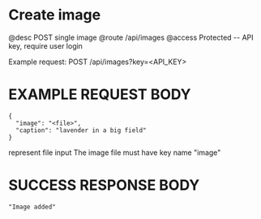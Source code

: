 # Create image
@desc POST single image
@route /api/images
@access Protected -- API key, require user login

Example request: POST /api/images?key=<API_KEY>

# EXAMPLE REQUEST BODY
```
{
  "image": "<file>",
  "caption": "lavender in a big field"
}
```

<file> represent file input
The image file must have key name "image"

# SUCCESS RESPONSE BODY
```
"Image added"
```

